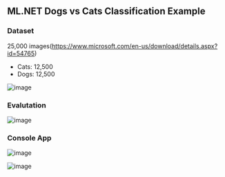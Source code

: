 ## ML.NET Dogs vs Cats Classification Example

### Dataset
25,000 images(https://www.microsoft.com/en-us/download/details.aspx?id=54765)
- Cats: 12,500
- Dogs: 12,500

![image](https://user-images.githubusercontent.com/31728365/216829841-93d1e076-9976-4c02-a23d-ec716fcf61c3.png)

### Evalutation
![image](https://user-images.githubusercontent.com/31728365/216829980-9e4b1d30-cb3e-45e5-905c-010d8447cb58.png)

### Console App
![image](https://user-images.githubusercontent.com/31728365/217417011-0d5c90ad-630e-4e00-bb51-7eed80cc7c5e.png)

![image](https://user-images.githubusercontent.com/31728365/217417035-1360a0ca-93ba-40f9-9e00-6858abdfce69.png)
